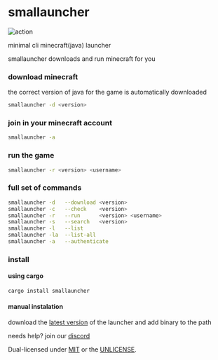 # smallauncher

![action](https://github.com/smallauncher/smallauncher/actions/workflows/release.yaml/badge.svg)

minimal cli minecraft(java) launcher

smallauncher downloads and run minecraft for you

### download minecraft
the correct version of java for the game is automatically downloaded
```sh
smallauncher -d <version>
```

### join in your minecraft account
```sh
smallauncher -a
```

### run the game
```sh
smallauncher -r <version> <username>
```

### full set of commands
```sh
smallauncher -d   --download <version>
smallauncher -c   --check    <version>
smallauncher -r   --run      <version> <username>
smallauncher -s   --search   <version>
smallauncher -l   --list
smallauncher -la  --list-all
smallauncher -a   --authenticate
```

### install

#### using cargo
```sh
cargo install smallauncher
```

#### manual instalation
download the [latest version](https://github.com/smallauncher/smallauncher/releases/latest) of the launcher and add binary to the path

needs help? join our [discord](https://discord.gg/yGJCn8P2yY)

Dual-licensed under [MIT](../LICENSE-MIT) or the [UNLICENSE](../UNLICENSE).
